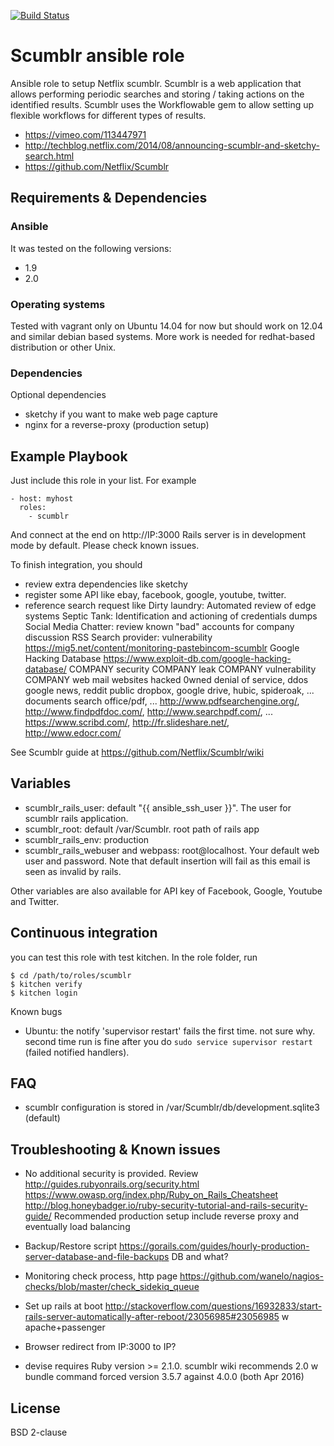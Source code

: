 [![Build Status](https://travis-ci.org/juju4/ansible-scumblr.svg?branch=master)](https://travis-ci.org/juju4/ansible-scumblr)
# Scumblr ansible role

Ansible role to setup Netflix scumblr.
Scumblr is a web application that allows performing periodic searches and storing / taking actions on the identified results. Scumblr uses the Workflowable gem to allow setting up flexible workflows for different types of results.
* https://vimeo.com/113447971
* http://techblog.netflix.com/2014/08/announcing-scumblr-and-sketchy-search.html
* https://github.com/Netflix/Scumblr

## Requirements & Dependencies

### Ansible
It was tested on the following versions:
 * 1.9
 * 2.0

### Operating systems

Tested with vagrant only on Ubuntu 14.04 for now but should work on 12.04 and similar debian based systems.
More work is needed for redhat-based distribution or other Unix.

### Dependencies

Optional dependencies
- sketchy if you want to make web page capture
- nginx for a reverse-proxy (production setup)

## Example Playbook

Just include this role in your list.
For example

```
- host: myhost
  roles:
    - scumblr
```

And connect at the end on http://IP:3000
Rails server is in development mode by default. Please check known issues.

To finish integration, you should
 - review extra dependencies like sketchy
 - register some API like ebay, facebook, google, youtube, twitter.
 - reference search request like
Dirty laundry: Automated review of edge systems
Septic Tank: Identification and actioning of credentials dumps
Social Media Chatter: review known "bad" accounts for company discussion
RSS Search provider: vulnerability
https://mig5.net/content/monitoring-pastebincom-scumblr
Google Hacking Database https://www.exploit-db.com/google-hacking-database/
COMPANY security
COMPANY leak
COMPANY vulnerability
COMPANY web mail
websites hacked 0wned
denial of service, ddos
google news, reddit
public dropbox, google drive, hubic, spideroak, ...
documents search office/pdf, ...    http://www.pdfsearchengine.org/, http://www.findpdfdoc.com/, http://www.searchpdf.com/, ...
https://www.scribd.com/, http://fr.slideshare.net/, http://www.edocr.com/

See Scumblr guide at https://github.com/Netflix/Scumblr/wiki

## Variables

* scumblr_rails_user: default "{{ ansible_ssh_user }}". The user for scumblr rails application.
* scumblr_root: default /var/Scumblr. root path of rails app
* scumblr_rails_env: production
* scumblr_rails_webuser and webpass: root@localhost. Your default web user and password. Note that default insertion will fail as this email is seen as invalid by rails.

Other variables are also available for API key of Facebook, Google, Youtube and Twitter.

## Continuous integration

you can test this role with test kitchen.
In the role folder, run
```
$ cd /path/to/roles/scumblr
$ kitchen verify
$ kitchen login
```

Known bugs
* Ubuntu: the notify 'supervisor restart' fails the first time. not sure
  why. second time run is fine after you do ```sudo service supervisor restart```
  (failed notified handlers).

## FAQ

* scumblr configuration is stored in /var/Scumblr/db/development.sqlite3 (default)

## Troubleshooting & Known issues

* No additional security is provided. Review
http://guides.rubyonrails.org/security.html
https://www.owasp.org/index.php/Ruby_on_Rails_Cheatsheet
http://blog.honeybadger.io/ruby-security-tutorial-and-rails-security-guide/
Recommended production setup include reverse proxy and eventually load balancing

* Backup/Restore script
https://gorails.com/guides/hourly-production-server-database-and-file-backups
DB and what?


* Monitoring
check process, http page
https://github.com/wanelo/nagios-checks/blob/master/check_sidekiq_queue


* Set up rails at boot
http://stackoverflow.com/questions/16932833/start-rails-server-automatically-after-reboot/23056985#23056985
w apache+passenger

* Browser redirect from IP:3000 to IP?

* devise requires Ruby version >= 2.1.0.
scumblr wiki recommends 2.0 w bundle command
forced version 3.5.7 against 4.0.0 (both Apr 2016)


## License

BSD 2-clause


